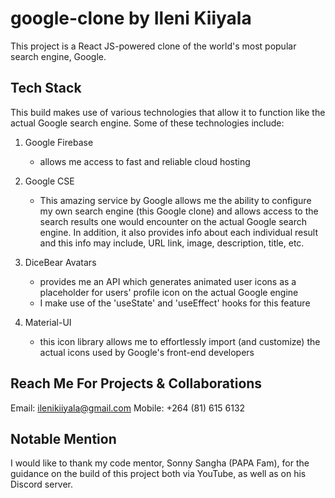 # google-clone by Ileni Kiiyala

This project is a React JS-powered clone of the world's most popular search engine, Google.

## Tech Stack

This build makes use of various technologies that allow it to function like the actual Google search engine.
Some of these technologies include:

1. Google Firebase
   - allows me access to fast and reliable cloud hosting
   
2. Google CSE
   - This amazing service by Google allows me the ability to configure my own search engine (this Google clone) and allows access to the search results one would encounter on the actual Google search engine. In addition, it also provides info about each individual result and this info may include, URL link, image, description, title, etc.

3. DiceBear Avatars
   - provides me an API which generates animated user icons as a placeholder for users' profile icon on the actual Google engine
   - I make use of the 'useState' and 'useEffect' hooks for this feature
     
3. Material-UI
   - this icon library allows me to effortlessly import (and customize) the actual icons used by Google's front-end developers

## Reach Me For Projects & Collaborations

Email: ilenikiiyala@gmail.com
Mobile: +264 (81) 615 6132
   
## Notable Mention

I would like to thank my code mentor, Sonny Sangha (PAPA Fam), for the guidance on the build of this project both via YouTube, as well as on his Discord server.

